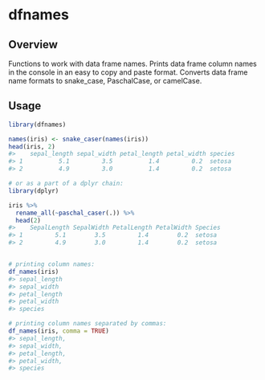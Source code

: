 # dfnames
## Overview
Functions to work with data frame names. Prints data frame column names in the console in an easy to copy and paste format. Converts data frame name formats to snake_case, PaschalCase, or camelCase.

## Usage
```r
library(dfnames)

names(iris) <- snake_caser(names(iris))
head(iris, 2)
#>    sepal_length sepal_width petal_length petal_width species
#> 1          5.1         3.5          1.4         0.2  setosa
#> 2          4.9         3.0          1.4         0.2  setosa

# or as a part of a dplyr chain:
library(dplyr)

iris %>% 
  rename_all(~paschal_caser(.)) %>% 
  head(2)
#>    SepalLength SepalWidth PetalLength PetalWidth Species
#> 1         5.1        3.5         1.4        0.2  setosa
#> 2         4.9        3.0         1.4        0.2  setosa


# printing column names:
df_names(iris)
#> sepal_length
#> sepal_width
#> petal_length
#> petal_width
#> species

# printing column names separated by commas:
df_names(iris, comma = TRUE)
#> sepal_length,
#> sepal_width,
#> petal_length,
#> petal_width,
#> species

```
